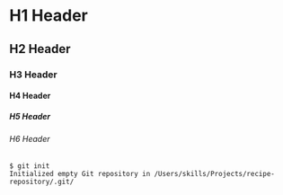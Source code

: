 # H1 Header
## H2 Header
### H3 Header
#### H4 Header
##### H5 Header
###### H6 Header
```
$ git init
Initialized empty Git repository in /Users/skills/Projects/recipe-repository/.git/
```
